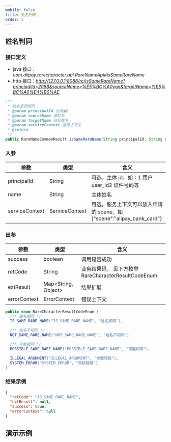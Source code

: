```yaml
---
mobile: false
title: 姓名判同
order: 5
---
```


## 姓名判同

### 接口定义

- java 接口：_com.alipay.rarecharacter.api.RareNameApi#isSameRareName_
- http 接口：*http://127.0.0.1:8088/rc/isSameRareName?principalId=2088&sourceName=%E5%BC%A0yan&targetName=%E5%BC%A0%E4%B6%AE*

```java
/**
 * 姓名是否相同
 * @param principalId 业务id
 * @param sourceName 源姓名
 * @param targetName 目标姓名
 * @param serviceContext 服务上下文
 * @return
 */
public RareNameCommonResult isSameRareName(String principalId, String sourceName, String targetName, ServiceContext serviceContext);
```

### 入参

| 参数           | 类型           | 含义                                                                 |
| -------------- | -------------- | -------------------------------------------------------------------- |
| principalId    | String         | 可选，主体 id，如：1 用户 user_id2 证件号码等                        |
| name           | String         | 主体姓名                                                             |
| serviceContext | ServiceContext | 可选，服务上下文可以放入申请的 scene，如{"scene":"alipay_bank_card"} |

### 出参

| 参数         | 类型                      | 含义                                                |
| ------------ | ------------------------- | --------------------------------------------------- |
| success      | boolean                   | 调用是否成功                                        |
| retCode      | String                    | 业务结果码， 见下方枚举 RareCharacterResultCodeEnum |
| extResult    | Map&lt;String, Object&gt; | 结果扩展                                            |
| errorContext | ErrorContext              | 错误上下文                                          |

```java
public enum RareCharacterResultCodeEnum {
  /** 姓名相同 */
  IS_SAME_RARE_NAME("IS_SAME_RARE_NAME", "姓名相同"),

  /** 姓名不相同 */
  NOT_SAME_RARE_NAME("NOT_SAME_RARE_NAME", "姓名不相同"),

  /** 可能相同 */
  POSSIBLE_SAME_RARE_NAME("POSSIBLE_SAME_RARE_NAME", "可能相同"),

  ILLEGAL_ARGUMENT("ILLEGAL_ARGUMENT", "参数错误"),
  SYSTEM_ERROR("SYSTEM_ERROR", "系统错误"),
}
```

### 结果示例

```json
{
  "retCode": "IS_SAME_RARE_NAME",
  "extResult": null,
  "success": true,
  "errorContext": null
}
```

## 演示示例

<code inline="true" src="./demo/same/index.tsx" compact="true" iframe mobile="false"></code>

<style>
  .token.unit {
    border: none;
    padding: 0;
    display: inline;
    min-height: unset;
    min-width: unset;
    flex-direction: unset;
  }
<style>

